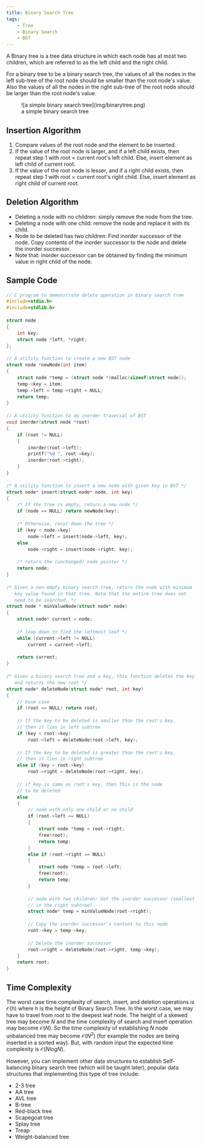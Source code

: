 ```yaml
---
title: Binary Search Tree
tags:
    - Tree
    - Binary Search
    - BST
---
```


A Binary tree is a tree data structure in which each node has at most two children, which are referred to as the left child and the right child.

For a binary tree to be a binary search tree, the values of all the nodes in the left sub-tree of the root node should be smaller than the root node's value. Also the values of all the nodes in the right sub-tree of the root node should be larger than the root node's value.

<figure markdown="span">
![a simple binary search tree](img/binarytree.png)
<figcaption>a simple binary search tree</figcaption>
</figure>

## Insertion Algorithm

1. Compare values of the root node and the element to be inserted.
2. If the value of the root node is larger, and if a left child exists, then repeat step 1 with root = current root's left child. Else, insert element as left child of current root.
3. If the value of the root node is lesser, and if a right child exists, then repeat step 1 with root = current root's right child. Else, insert element as right child of current root.

## Deletion Algorithm
- Deleting a node with no children: simply remove the node from the tree.
- Deleting a node with one child: remove the node and replace it with its child.
- Node to be deleted has two children: Find inorder successor of the node. Copy contents of the inorder successor to the node and delete the inorder successor.
- Note that: inorder successor can be obtained by finding the minimum value in right child of the node.

## Sample Code

```c
// C program to demonstrate delete operation in binary search tree 
#include<stdio.h>
#include<stdlib.h>

struct node
{
    int key;
    struct node *left, *right;
};

// A utility function to create a new BST node
struct node *newNode(int item)
{
    struct node *temp = (struct node *)malloc(sizeof(struct node));
    temp->key = item;
    temp->left = temp->right = NULL;
    return temp;
}

// A utility function to do inorder traversal of BST
void inorder(struct node *root)
{
    if (root != NULL)
    {
        inorder(root->left);
        printf("%d ", root->key);
        inorder(root->right);
    }
}

/* A utility function to insert a new node with given key in BST */
struct node* insert(struct node* node, int key)
{
    /* If the tree is empty, return a new node */
    if (node == NULL) return newNode(key);

    /* Otherwise, recur down the tree */
    if (key < node->key)
        node->left = insert(node->left, key);
    else
        node->right = insert(node->right, key);

    /* return the (unchanged) node pointer */
    return node;
}

/* Given a non-empty binary search tree, return the node with minimum
   key value found in that tree. Note that the entire tree does not
   need to be searched. */
struct node * minValueNode(struct node* node)
{
    struct node* current = node;

    /* loop down to find the leftmost leaf */
    while (current->left != NULL)
        current = current->left;

    return current;
}

/* Given a binary search tree and a key, this function deletes the key
   and returns the new root */
struct node* deleteNode(struct node* root, int key)
{
    // base case
    if (root == NULL) return root;

    // If the key to be deleted is smaller than the root's key,
    // then it lies in left subtree
    if (key < root->key)
        root->left = deleteNode(root->left, key);

    // If the key to be deleted is greater than the root's key,
    // then it lies in right subtree
    else if (key > root->key)
        root->right = deleteNode(root->right, key);

    // if key is same as root's key, then This is the node
    // to be deleted
    else
    {
        // node with only one child or no child
        if (root->left == NULL)
        {
            struct node *temp = root->right;
            free(root);
            return temp;
        }
        else if (root->right == NULL)
        {
            struct node *temp = root->left;
            free(root);
            return temp;
        }

        // node with two children: Get the inorder successor (smallest
        // in the right subtree)
        struct node* temp = minValueNode(root->right);

        // Copy the inorder successor's content to this node
        root->key = temp->key;

        // Delete the inorder successor
        root->right = deleteNode(root->right, temp->key);
    }
    return root;
}
```

## Time Complexity

The worst case time complexity of search, insert, and deletion operations is $\mathcal{O}(h)$ where h is the height of Binary Search Tree. In the worst case, we may have to travel from root to the deepest leaf node. The height of a skewed tree may become $N$ and the time complexity of search and insert operation may become $\mathcal{O}(N)$. So the time complexity of establishing $N$ node unbalanced tree may become $\mathcal{O}(N^2)$ (for example the nodes are being inserted in a sorted way). But, with random input the  expected time complexity is $\mathcal{O}(NlogN)$.

However, you can implement other data structures to establish Self-balancing binary search tree (which will be taught later), popular data structures that implementing this type of tree include:

- 2-3 tree
- AA tree
- AVL tree
- B-tree
- Red-black tree
- Scapegoat tree
- Splay tree
- Treap
- Weight-balanced tree
